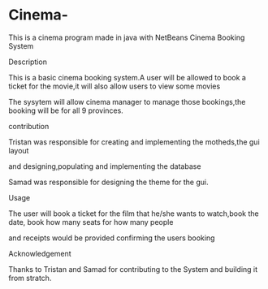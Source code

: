 # Cinema-
This is a cinema program made in java with NetBeans 
Cinema Booking System

Description

This is a basic cinema booking system.A user will be allowed to book a ticket for the movie,it will also allow users to view some movies

The sysytem will allow cinema manager to manage those bookings,the booking will be for all 9 provinces.

contribution

Tristan was responsible for creating and implementing the motheds,the gui layout 

and designing,populating and implementing the database

Samad was responsible for designing the theme for the gui.

Usage

The user will book a ticket for the film that he/she wants to watch,book the date, book how many seats for how many people

and receipts would be provided confirming the users booking

Acknowledgement

Thanks to Tristan and Samad for contributing to the System and building it from stratch.

